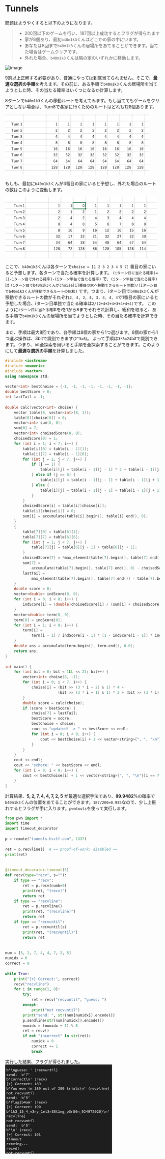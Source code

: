 # Tunnels

問題はようやくすると以下のようになります。

> * 200回以下のゲームを行い、187回以上成功するとフラグが得られます
> * 家が8個あり、最初`b40m1k3`くんはどこかの家の中にいます。
> * あなたは8回まで`b40m1k3`くんの居場所をあてることができます。当てた場合はゲームクリアです。
> * 外れた場合、`b40m1k3`くんは隣の家のいずれかに移動します。

![image](images/IMG_8523.jpg)

9割以上正解する必要があり、普通にやっては到底当てられません。そこで、**最適な選択の手順**を考えます。その前に、ある手順で`b40m1k3`くんの居場所を当てようとした時、その当たる確率はいくつになるか計算します。

8ターンで`b40m1k3`くんの移動ルートを考えてみます。もし当ててもゲームをクリアとしない場合は、Turn8で各家に行くためのルートはどれも128個あります。

![](images/excel1.png)

もしも、最初に`b40m1k3`くんが3番目の家にいると予想し、外れた場合のルートの数はこのように変動します。

![](images/excel2.png)

ここで、`b40m1k3`くんは各ターンで`choise = [1 2 3 2 3 4 5 7]` 番目の家にいると予想します。各ターンで当たる確率を計算します。
`(iターン目に当たる確率)=(i-1ターン目で外れる確率)-(iターン単独で当たる確率)`
で、`(iターン単独で当たる確率)`は `(iターン目でb40m1k3くんがchoise[i]番目の家へ移動できるルートの数)/(iターン目でb40m1k3くんが移動できるルートの総和)` です。つまり、iターン目で`b40m1k3`くんが移動できるルートの数がそれぞれ`2, 4, 2, 4, 3, 4, 4, 4`で1番目の家にいると予想した場合、iターン目単独で当たる確率は`2/(2+4+2+4+3+4+4+4)`です。
このように`iターン目に当たる確率`をiを1から8までそれぞれ計算し、総和を取ると、ある手順で`b40m1k3`くんの居場所を当てようとした時、その当たる確率を計算できます。

また、手順は最大8回であり、各手順は8個の家から1つ選びます。8個の家から1つ選ぶ操作は、3bitで識別できます(`2^3=8`)。
よって手順は`3*8=24`bitで識別できます。つまり、bit全探索を用いると手順を全探索することができます。このようにして**最適な選択の手順**を計算しました。

```cpp
#include <iostream>
#include <numeric>
#include <vector>
using namespace std;

vector<int> bestChoise = {-1, -1, -1, -1, -1, -1, -1, -1};
double bestScore = 0;
int lastTail = -1;

double calc(vector<int> choise) {
    vector table(8, vector<int>(8, 1));
    table[0][choise[0]] = 0;
    vector<int> sum(8, 0);
    sum[0] = 7;
    vector<int> choisedScore(8, 0);
    choisedScore[0] = 1;
    for (int i = 1; i < 7; i++) {
        table[i][0] = table[i - 1][1];
        table[i][7] = table[i - 1][6];
        for (int j = 1; j < 7; j++) {
            if (j == 1) {
                table[i][j] = table[i - 1][j - 1] * 2 + table[i - 1][j + 1];
            } else if (j == 6) {
                table[i][j] = table[i - 1][j - 1] + table[i - 1][j + 1] * 2;
            } else {
                table[i][j] = table[i - 1][j - 1] + table[i - 1][j + 1];
            }
        }
        choisedScore[i] = table[i][choise[i]];
        table[i][choise[i]] = 0;
        sum[i] = accumulate(table[i].begin(), table[i].end(), 0);
    }
    {
        table[7][0] = table[6][1];
        table[7][7] = table[6][6];
        for (int j = 1; j < 7; j++) {
            table[7][j] = table[6][j - 1] + table[6][j + 1];
        }
        choisedScore[7] = *max_element(table[7].begin(), table[7].end());
        sum[7] =
            accumulate(table[7].begin(), table[7].end(), 0) - choisedScore[7];
        lastTail =
            max_element(table[7].begin(), table[7].end()) - table[7].begin();
    }
    double score = 0;
    vector<double> indScore(8, 0);
    for (int i = 0; i < 8; i++) {
        indScore[i] = (double)choisedScore[i] / (sum[i] + choisedScore[i]);
    }
    vector<double> term(8, 0);
    term[0] = indScore[0];
    for (int i = 1; i < 8; i++) {
        term[i] =
            term[i - 1] / indScore[i - 1] * (1 - indScore[i - 1]) * indScore[i];
    }
    double ans = accumulate(term.begin(), term.end(), 0.0);
    return ans;
}

int main() {
    for (int bit = 0; bit < 1LL << 21; bit++) {
        vector<int> choise(8, -1);
        for (int i = 0; i < 7; i++) {
            choise[i] = (bit >> (3 * i + 2) & 1) * 4 +
                        (bit >> (3 * i + 1) & 1) * 2 + (bit >> (3 * i) & 1);
        }
        double score = calc(choise);
        if (score > bestScore) {
            choise[7] = lastTail;
            bestScore = score;
            bestChoise = choise;
            cout << "updated! -> " << bestScore << endl;
            for (int i = 0; i < 8; i++) {
                cout << bestChoise[i] + 1 << vector<string>{", ", "\n"}[i == 7];
            }
        }
    }
    cout << endl;
    cout << "schore: " << bestScore << endl;
    for (int i = 0; i < 8; i++) {
        cout << bestChoise[i] + 1 << vector<string>{", ", "\n"}[i == 7];
    }
}
```

計算結果、**5, 2, 7, 4, 4, 7, 2, 5** が最適な選択手法であり、**89.9482**%の確率で`b40m1k3`くんの位置をあてることができます。`187/200=0.935`なので、少し上振れするとフラグが手に入ります。`pwntools`を使って実行します。

```py
from pwn import *
import time
import timeout_decorator

p = remote("tunnels.hsctf.com", 1337)

ret = p.recvline()  # == proof-of-work: disabled ==
print(ret)


@timeout_decorator.timeout(3)
def recv(type="recv", s=""):
    if type == "recv":
        ret = p.recv(numb=9)
        print(ret, "(recv)")
        return ret
    if type == "recvline":
        ret = p.recvline()
        print(ret, "(recvline)")
        return ret
    if type == "recvuntil":
        ret = p.recvuntil(s)
        print(ret, "(recvuntil)")
        return ret


num = [5, 2, 7, 4, 4, 7, 2, 5]
numidx = 0
correct = 0

while True:
    print("[+] Correct:", correct)
    recv("recvline")
    for i in range(1, 8):
        try:
            ret = recv("recvuntil", "guess: ")
        except:
            print("not recvuntil")
        print("send: ", str(num[numidx]).encode())
        p.sendline(str(num[numidx]).encode())
        numidx = (numidx + 1) % 8
        ret = recv()
        if not "incorrect" in str(ret):
            numidx = 0
            correct += 1
            break
```

実行した結果、フラグが得られました。
![flag](./images/flag.png)